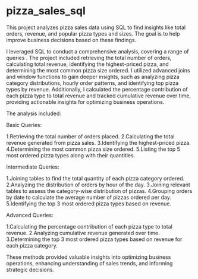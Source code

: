 # pizza_sales_sql
This project analyzes pizza sales data using SQL to find insights like total orders, revenue, and popular pizza types and sizes. The goal is to help improve business decisions based on these findings.

I leveraged SQL to conduct a comprehensive analysis, covering a range of queries . The project included retrieving the total number of orders, calculating total revenue, identifying the highest-priced pizza, and determining the most common pizza size ordered. I utilized advanced joins and window functions to gain deeper insights, such as analyzing pizza category distributions, hourly order patterns, and identifying top pizza types by revenue. Additionally, I calculated the percentage contribution of each pizza type to total revenue and tracked cumulative revenue over time, providing actionable insights for optimizing business operations.

 The analysis included:

Basic Queries:

1.Retrieving the total number of orders placed.
2.Calculating the total revenue generated from pizza sales.
3.Identifying the highest-priced pizza.
4.Determining the most common pizza size ordered.
5.Listing the top 5 most ordered pizza types along with their quantities.

Intermediate Queries:

1.Joining tables to find the total quantity of each pizza category ordered.
2.Analyzing the distribution of orders by hour of the day.
3.Joining relevant tables to assess the category-wise distribution of pizzas.
4.Grouping orders by date to calculate the average number of pizzas ordered per day.
5.Identifying the top 3 most ordered pizza types based on revenue.

Advanced Queries:

1.Calculating the percentage contribution of each pizza type to total revenue.
2.Analyzing cumulative revenue generated over time.
3.Determining the top 3 most ordered pizza types based on revenue for each pizza category.

These methods provided valuable insights into optimizing business operations, enhancing understanding of sales trends, and informing strategic decisions.
